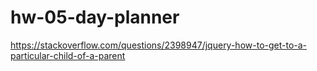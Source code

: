# hw-05-day-planner

https://stackoverflow.com/questions/2398947/jquery-how-to-get-to-a-particular-child-of-a-parent